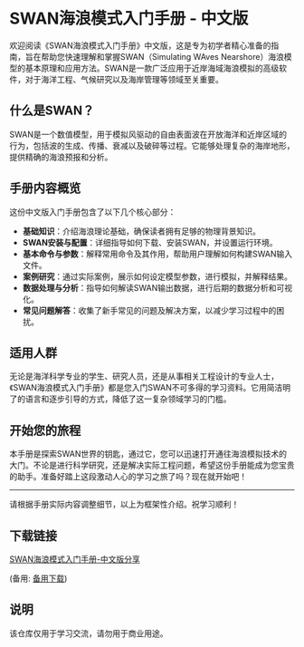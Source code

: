 # SWAN海浪模式入门手册 - 中文版

欢迎阅读《SWAN海浪模式入门手册》中文版，这是专为初学者精心准备的指南，旨在帮助您快速理解和掌握SWAN（Simulating WAves Nearshore）海浪模型的基本原理和应用方法。SWAN是一款广泛应用于近岸海域海浪模拟的高级软件，对于海洋工程、气候研究以及海岸管理等领域至关重要。

## 什么是SWAN？

SWAN是一个数值模型，用于模拟风驱动的自由表面波在开放海洋和近岸区域的行为，包括波的生成、传播、衰减以及破碎等过程。它能够处理复杂的海岸地形，提供精确的海浪预报和分析。

## 手册内容概览

这份中文版入门手册包含了以下几个核心部分：
- **基础知识**：介绍海浪理论基础，确保读者拥有足够的物理背景知识。
- **SWAN安装与配置**：详细指导如何下载、安装SWAN，并设置运行环境。
- **基本命令与参数**：解释常用命令及其作用，帮助用户理解如何构建SWAN输入文件。
- **案例研究**：通过实际案例，展示如何设定模型参数，进行模拟，并解释结果。
- **数据处理与分析**：指导如何解读SWAN输出数据，进行后期的数据分析和可视化。
- **常见问题解答**：收集了新手常见的问题及解决方案，以减少学习过程中的困扰。

## 适用人群

无论是海洋科学专业的学生、研究人员，还是从事相关工程设计的专业人士，《SWAN海浪模式入门手册》都是您入门SWAN不可多得的学习资料。它用简洁明了的语言和逐步引导的方式，降低了这一复杂领域学习的门槛。

## 开始您的旅程

本手册是探索SWAN世界的钥匙，通过它，您可以迅速打开通往海浪模拟技术的大门。不论是进行科学研究，还是解决实际工程问题，希望这份手册能成为您宝贵的助手。准备好踏上这段激动人心的学习之旅了吗？现在就开始吧！

---

请根据手册实际内容调整细节，以上为框架性介绍。祝学习顺利！

## 下载链接
[SWAN海浪模式入门手册-中文版分享](https://pan.quark.cn/s/d66fe88fcca1) 

(备用: [备用下载](https://pan.baidu.com/s/1UQuIhONzS9xg_J1-nVafXA?pwd=1234))

## 说明

该仓库仅用于学习交流，请勿用于商业用途。
